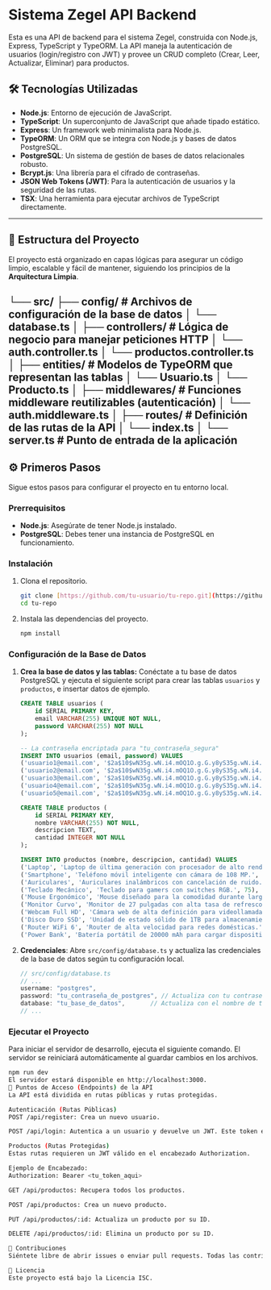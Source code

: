 # Sistema Zegel API Backend

Esta es una API de backend para el sistema Zegel, construida con Node.js, Express, TypeScript y TypeORM. La API maneja la autenticación de usuarios (login/registro con JWT) y provee un CRUD completo (Crear, Leer, Actualizar, Eliminar) para productos.

## 🛠️ Tecnologías Utilizadas

-   **Node.js**: Entorno de ejecución de JavaScript.
-   **TypeScript**: Un superconjunto de JavaScript que añade tipado estático.
-   **Express**: Un framework web minimalista para Node.js.
-   **TypeORM**: Un ORM que se integra con Node.js y bases de datos PostgreSQL.
-   **PostgreSQL**: Un sistema de gestión de bases de datos relacionales robusto.
-   **Bcrypt.js**: Una librería para el cifrado de contraseñas.
-   **JSON Web Tokens (JWT)**: Para la autenticación de usuarios y la seguridad de las rutas.
-   **TSX**: Una herramienta para ejecutar archivos de TypeScript directamente.

---

## 📁 Estructura del Proyecto

El proyecto está organizado en capas lógicas para asegurar un código limpio, escalable y fácil de mantener, siguiendo los principios de la **Arquitectura Limpia**.

└── src/
├── config/           # Archivos de configuración de la base de datos
│   └── database.ts
│
├── controllers/      # Lógica de negocio para manejar peticiones HTTP
│   └── auth.controller.ts
│   └── productos.controller.ts
│
├── entities/         # Modelos de TypeORM que representan las tablas
│   └── Usuario.ts
│   └── Producto.ts
│
├── middlewares/      # Funciones middleware reutilizables (autenticación)
│   └── auth.middleware.ts
│
├── routes/           # Definición de las rutas de la API
│   └── index.ts
│
└── server.ts         # Punto de entrada de la aplicación
---

## ⚙️ Primeros Pasos

Sigue estos pasos para configurar el proyecto en tu entorno local.

### Prerrequisitos

-   **Node.js**: Asegúrate de tener Node.js instalado.
-   **PostgreSQL**: Debes tener una instancia de PostgreSQL en funcionamiento.

### Instalación

1.  Clona el repositorio.
    ```bash
    git clone [https://github.com/tu-usuario/tu-repo.git](https://github.com/tu-usuario/tu-repo.git)
    cd tu-repo
    ```
2.  Instala las dependencias del proyecto.
    ```bash
    npm install
    ```

### Configuración de la Base de Datos

1.  **Crea la base de datos y las tablas:** Conéctate a tu base de datos PostgreSQL y ejecuta el siguiente script para crear las tablas `usuarios` y `productos`, e insertar datos de ejemplo.

    ```sql
    CREATE TABLE usuarios (
        id SERIAL PRIMARY KEY,
        email VARCHAR(255) UNIQUE NOT NULL,
        password VARCHAR(255) NOT NULL
    );

    -- La contraseña encriptada para "tu_contraseña_segura"
    INSERT INTO usuarios (email, password) VALUES
    ('usuario1@email.com', '$2a$10$wN35g.wN.i4.mOQ1O.g.G.y8yS35g.wN.i4.mOQ1O.g.G.y8yS35g.wN.i4.mOQ1O.g.G.y8yS35g.wN'),
    ('usuario2@email.com', '$2a$10$wN35g.wN.i4.mOQ1O.g.G.y8yS35g.wN.i4.mOQ1O.g.G.y8yS35g.wN.i4.mOQ1O.g.G.y8yS35g.wN'),
    ('usuario3@email.com', '$2a$10$wN35g.wN.i4.mOQ1O.g.G.y8yS35g.wN.i4.mOQ1O.g.G.y8yS35g.wN.i4.mOQ1O.g.G.y8yS35g.wN'),
    ('usuario4@email.com', '$2a$10$wN35g.wN.i4.mOQ1O.g.G.y8yS35g.wN.i4.mOQ1O.g.G.y8yS35g.wN.i4.mOQ1O.g.G.y8yS35g.wN'),
    ('usuario5@email.com', '$2a$10$wN35g.wN.i4.mOQ1O.g.G.y8yS35g.wN.i4.mOQ1O.g.G.y8yS35g.wN.i4.mOQ1O.g.G.y8yS35g.wN');

    CREATE TABLE productos (
        id SERIAL PRIMARY KEY,
        nombre VARCHAR(255) NOT NULL,
        descripcion TEXT,
        cantidad INTEGER NOT NULL
    );

    INSERT INTO productos (nombre, descripcion, cantidad) VALUES
    ('Laptop', 'Laptop de última generación con procesador de alto rendimiento.', 50),
    ('Smartphone', 'Teléfono móvil inteligente con cámara de 108 MP.', 120),
    ('Auriculares', 'Auriculares inalámbricos con cancelación de ruido.', 200),
    ('Teclado Mecánico', 'Teclado para gamers con switches RGB.', 75),
    ('Mouse Ergonómico', 'Mouse diseñado para la comodidad durante largas horas de uso.', 150),
    ('Monitor Curvo', 'Monitor de 27 pulgadas con alta tasa de refresco.', 45),
    ('Webcam Full HD', 'Cámara web de alta definición para videollamadas.', 90),
    ('Disco Duro SSD', 'Unidad de estado sólido de 1TB para almacenamiento rápido.', 180),
    ('Router WiFi 6', 'Router de alta velocidad para redes domésticas.', 60),
    ('Power Bank', 'Batería portátil de 20000 mAh para cargar dispositivos.', 250);
    ```

2.  **Credenciales**: Abre `src/config/database.ts` y actualiza las credenciales de la base de datos según tu configuración local.

    ```typescript
    // src/config/database.ts
    // ...
    username: "postgres",
    password: "tu_contraseña_de_postgres", // Actualiza con tu contraseña
    database: "tu_base_de_datos",       // Actualiza con el nombre de tu base de datos
    // ...
    ```

### Ejecutar el Proyecto

Para iniciar el servidor de desarrollo, ejecuta el siguiente comando. El servidor se reiniciará automáticamente al guardar cambios en los archivos.

```bash
npm run dev
El servidor estará disponible en http://localhost:3000.
🚀 Puntos de Acceso (Endpoints) de la API
La API está dividida en rutas públicas y rutas protegidas.

Autenticación (Rutas Públicas)
POST /api/register: Crea un nuevo usuario.

POST /api/login: Autentica a un usuario y devuelve un JWT. Este token es necesario para acceder a todas las demás rutas protegidas.

Productos (Rutas Protegidas)
Estas rutas requieren un JWT válido en el encabezado Authorization.

Ejemplo de Encabezado:
Authorization: Bearer <tu_token_aqui>

GET /api/productos: Recupera todos los productos.

POST /api/productos: Crea un nuevo producto.

PUT /api/productos/:id: Actualiza un producto por su ID.

DELETE /api/productos/:id: Elimina un producto por su ID.

🤝 Contribuciones
Siéntete libre de abrir issues o enviar pull requests. Todas las contribuciones son bienvenidas.

📄 Licencia
Este proyecto está bajo la Licencia ISC.
